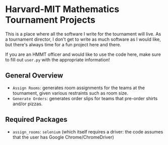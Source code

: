 # Harvard-MIT Mathematics Tournament Projects

This is a place where all the software I write for the tournament will live. As a tournament director, I don't get to write as much software as I would like, but there's always time for a fun project here and there.

If you are an HMMT officer and would like to use the code here, make sure to fill out `user.py` with the appropriate information!

## General Overview

* `Assign Rooms`: generates room assignments for the teams at the tournament, given various restraints such as room size.
* `Generate Orders`: generates order slips for teams that pre-order shirts and/or pizzas.

## Required Packages

* `assign_rooms`: `selenium` (which itself requires a driver: the code assumes that the user has Google Chrome/ChromeDriver)
